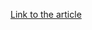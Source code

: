 [Link to the article](https://trustwave.com/Resources/SpiderLabs-Blog/The-Dexter-Malware--Getting-Your-Hands-Dirty/)
